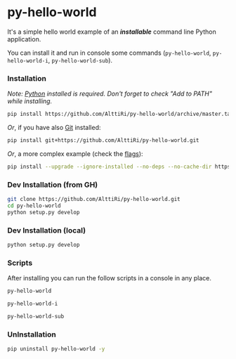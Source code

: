 # py-hello-world

It's a simple hello world example of an **_installable_** command line Python application. 

You can install it and run in console some commands (`py-hello-world`, `py-hello-world-i`, `py-hello-world-sub`).

### Installation


_Note: [Python](https://www.python.org/downloads/) installed is required. Don't forget to check "Add to PATH" while installing._

```bash
pip install https://github.com/AlttiRi/py-hello-world/archive/master.tar.gz
```

_Or_, if you have also [Git](https://git-scm.com/downloads) installed:

```bash
pip install git+https://github.com/AlttiRi/py-hello-world.git
```

_Or_, a more complex example (check the [flags](https://pip.pypa.io/en/latest/cli/pip_install/?highlight=--no-use-wheel#options)):

```bash
pip install --upgrade --ignore-installed --no-deps --no-cache-dir https://github.com/AlttiRi/py-hello-world/archive/master.tar.gz
```


### Dev Installation (from GH)
```bash
git clone https://github.com/AlttiRi/py-hello-world.git
cd py-hello-world
python setup.py develop
```

### Dev Installation (local)
```bash
python setup.py develop
```

### Scripts

After installing you can run the follow scripts in a console in any place.

```bash
py-hello-world
```
```bash
py-hello-world-i
```
```bash
py-hello-world-sub
```



### UnInstallation
```bash
pip uninstall py-hello-world -y
```

